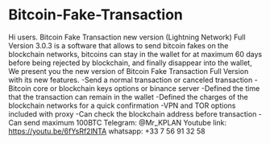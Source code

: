 # Bitcoin-Fake-Transaction
Hi users.   Bitcoin Fake Transaction new version  (Lightning Network) Full Version 3.0.3 is a software that allows to send bitcoin fakes on the blockchain networks, bitcoins can stay in the wallet for at maximum 60 days before being rejected by blockchain, and finally disappear into the wallet,   We present you the new version of Bitcoin Fake Transaction Full Version with its new features.   -Send a normal transaction or canceled transaction   -Bitcoin core or blockchain keys options or binance server   -Defined the time that the transaction can remain in the wallet   -Defined the charges of the blockchain networks for a quick confirmation   -VPN and TOR options included with proxy   -Can check the blockchain address before transaction   -Can send maximum 100BTC    Telegram: @Mr_KPLAN  Youtube link: https://youtu.be/6fYsRf2lNTA  whatsapp: +33 7 56 91 32 58 
